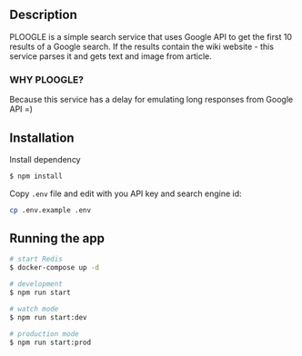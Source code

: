 ## Description

PLOOGLE is a simple search service that uses Google API to get the first 10 results of a Google search. If the results contain the wiki website - this service parses it and gets text and image from article.

### WHY PLOOGLE?

Because this service has a delay for emulating long responses from Google API =)

## Installation

Install dependency

```bash
$ npm install
```

Copy `.env` file and edit with you API key and search engine id:

```bash
cp .env.example .env
```

## Running the app

```bash
# start Redis
$ docker-compose up -d

# development
$ npm run start

# watch mode
$ npm run start:dev

# production mode
$ npm run start:prod
```
